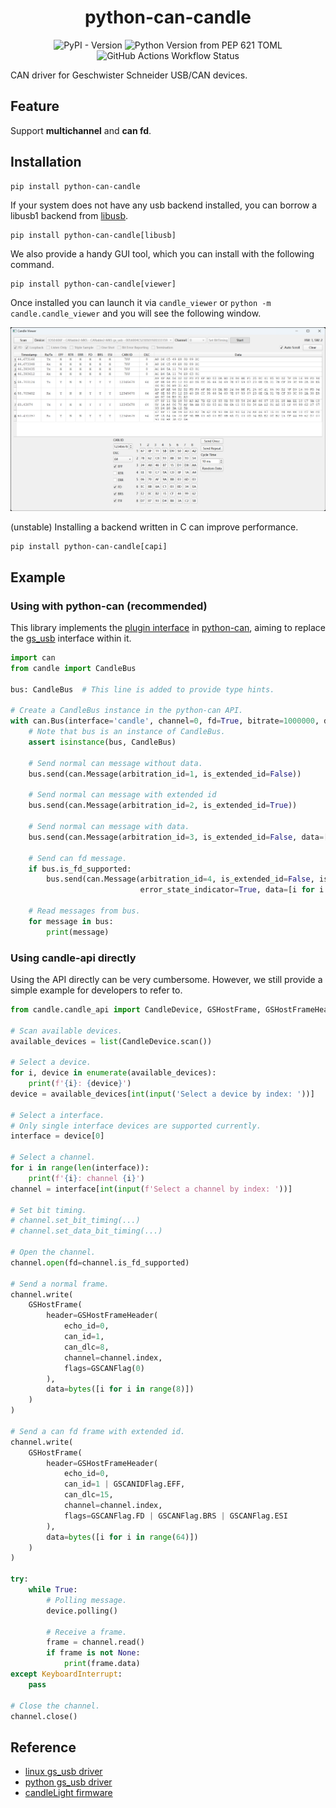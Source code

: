 <div align="center">

# python-can-candle

![PyPI - Version](https://img.shields.io/pypi/v/python-can-candle)
![Python Version from PEP 621 TOML](https://img.shields.io/python/required-version-toml?tomlFilePath=https%3A%2F%2Fraw.githubusercontent.com%2Fchinaheyu%2Fpython-can-candle%2Fmain%2Fpyproject.toml)
![GitHub Actions Workflow Status](https://img.shields.io/github/actions/workflow/status/chinaheyu/python-can-candle/publish-to-pypi.yml)

</div>

CAN driver for Geschwister Schneider USB/CAN devices.

## Feature

Support **multichannel** and **can fd**.

## Installation

```shell
pip install python-can-candle
```

If your system does not have any usb backend installed, you can borrow a libusb1 backend from [libusb](https://pypi.org/project/libusb/).

```shell
pip install python-can-candle[libusb]
```

We also provide a handy GUI tool, which you can install with the following command.

```shell
pip install python-can-candle[viewer]
```

Once installed you can launch it via `candle_viewer` or `python -m candle.candle_viewer` and you will see the following window.

![Candle Viewer](https://raw.githubusercontent.com/BIRLab/python-can-candle/main/assets/viewer.png)

(unstable) Installing a backend written in C can improve performance.

```shell
pip install python-can-candle[capi]
```

## Example

### Using with python-can (recommended)

This library implements the [plugin interface](https://python-can.readthedocs.io/en/stable/plugin-interface.html) in [python-can](https://pypi.org/project/python-can/), aiming to replace the [gs_usb](https://python-can.readthedocs.io/en/stable/interfaces/gs_usb.html) interface within it.

```python
import can
from candle import CandleBus

bus: CandleBus  # This line is added to provide type hints.

# Create a CandleBus instance in the python-can API.
with can.Bus(interface='candle', channel=0, fd=True, bitrate=1000000, data_bitrate=5000000) as bus:
    # Note that bus is an instance of CandleBus.
    assert isinstance(bus, CandleBus)

    # Send normal can message without data.
    bus.send(can.Message(arbitration_id=1, is_extended_id=False))

    # Send normal can message with extended id
    bus.send(can.Message(arbitration_id=2, is_extended_id=True))

    # Send normal can message with data.
    bus.send(can.Message(arbitration_id=3, is_extended_id=False, data=[i for i in range(8)]))

    # Send can fd message.
    if bus.is_fd_supported:
        bus.send(can.Message(arbitration_id=4, is_extended_id=False, is_fd=True, bitrate_switch=True,
                             error_state_indicator=True, data=[i for i in range(64)]))

    # Read messages from bus.
    for message in bus:
        print(message)
```

### Using candle-api directly

Using the API directly can be very cumbersome. However, we still provide a simple example for developers to refer to.

```python
from candle.candle_api import CandleDevice, GSHostFrame, GSHostFrameHeader, GSCANFlag, GSCANIDFlag

# Scan available devices.
available_devices = list(CandleDevice.scan())

# Select a device.
for i, device in enumerate(available_devices):
    print(f'{i}: {device}')
device = available_devices[int(input('Select a device by index: '))]

# Select a interface.
# Only single interface devices are supported currently.
interface = device[0]

# Select a channel.
for i in range(len(interface)):
    print(f'{i}: channel {i}')
channel = interface[int(input(f'Select a channel by index: '))]

# Set bit timing.
# channel.set_bit_timing(...)
# channel.set_data_bit_timing(...)

# Open the channel.
channel.open(fd=channel.is_fd_supported)

# Send a normal frame.
channel.write(
    GSHostFrame(
        header=GSHostFrameHeader(
            echo_id=0,
            can_id=1,
            can_dlc=8,
            channel=channel.index,
            flags=GSCANFlag(0)
        ),
        data=bytes([i for i in range(8)])
    )
)

# Send a can fd frame with extended id.
channel.write(
    GSHostFrame(
        header=GSHostFrameHeader(
            echo_id=0,
            can_id=1 | GSCANIDFlag.EFF,
            can_dlc=15,
            channel=channel.index,
            flags=GSCANFlag.FD | GSCANFlag.BRS | GSCANFlag.ESI
        ),
        data=bytes([i for i in range(64)])
    )
)

try:
    while True:
        # Polling message.
        device.polling()
    
        # Receive a frame.
        frame = channel.read()
        if frame is not None:
            print(frame.data)
except KeyboardInterrupt:
    pass

# Close the channel.
channel.close()
```

## Reference

- [linux gs_usb driver](https://github.com/torvalds/linux/blob/master/drivers/net/can/usb/gs_usb.c)
- [python gs_usb driver](https://github.com/jxltom/gs_usb)
- [candleLight firmware](https://github.com/candle-usb/candleLight_fw)
